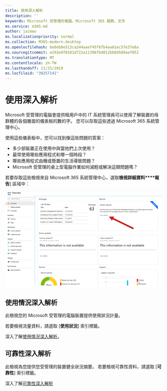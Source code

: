 ```yaml
---
title: 使用深入解析
description: ''
keywords: Microsoft 受管理的電腦，Microsoft 365 服務，文件
ms.service: m365-md
author: jaimeo
ms.localizationpriority: normal
ms.collection: M365-modern-desktop
ms.openlocfilehash: be8eb8e513ca244aaef45f6fb4aa61ec57e37e8a
ms.sourcegitcommit: e292e9f0181d722a11398fbd012bb84589aef052
ms.translationtype: MT
ms.contentlocale: zh-TW
ms.lasthandoff: 11/25/2019
ms.locfileid: "39257141"
---
```

# <a name="work-with-insights"></a>使用深入解析

Microsoft 受管理的電腦會提供租用戶中的 IT 系統管理員可以使用了解裝置的母群體的各個層面的儀表板的數的字。 您可以存取這些透過 Microsoft 365 系統管理中心。

使用這些儀表板中，您可以找到像這些問題的答案：

- 多少部裝置正在使用中與當他們上次使用？
- 最常使用哪些應用程式和哪一個時段？
- 哪些應用程式由機或懸置的生活導致問題？
- Microsoft 受管理的桌上型電腦作業如何減輕或解決這類問題嗎？

若要存取這些檢視來自 Microsoft 365 系統管理中心，選取**檢視詳細資料****報告**] 區域中：

![深入了解窗格概觀](images/insights_overview.png)



## <a name="usage-insights"></a>使用情況深入解析
此檢視您的 Microsoft 受管理的電腦裝置提供使用狀況計量。 

若要檢視流量資料，請選取 [**使用狀況**] 索引標籤。

深入了解[使用情況深入解析](usage-insights.md)。

## <a name="reliability-insights"></a>可靠性深入解析
此檢視為您提供您受管理的裝置健全狀況摘要。 若要檢視可靠性資料，請選取 [**可靠性**] 索引標籤。

深入了解[可靠性深入解析](reliability-insights.md)